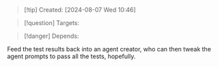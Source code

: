 
>[!tip] Created: [2024-08-07 Wed 10:46]

>[!question] Targets: 

>[!danger] Depends: 

Feed the test results back into an agent creator, who can then tweak the agent prompts to pass all the tests, hopefully.